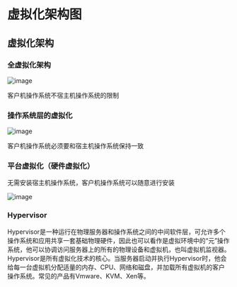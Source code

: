 # 虚拟化架构图

## 虚拟化架构
### 全虚拟化架构

![image](https://user-images.githubusercontent.com/87458342/134765255-5f9a2c30-d1a0-494a-b1c0-8bea17ed0eca.png)

客户机操作系统不宿主机操作系统的限制

### 操作系统层的虚拟化

![image](https://user-images.githubusercontent.com/87458342/134765287-ee5d3aed-d658-459e-a485-ea21b7595f07.png)

客户机操作系统必须要和宿主机操作系统保持一致

### 平台虚拟化（硬件虚拟化）

无需安装宿主机操作系统，客户机操作系统可以随意进行安装

![image](https://user-images.githubusercontent.com/87458342/134765323-7ea39d1f-4e93-4f27-8396-082e422edf10.png)

### Hypervisor
Hypervisor是一种运行在物理服务器和操作系统之间的中间软件层，可允许多个操作系统和应用共享一套基础物理硬件，因此也可以看作是虚拟环境中的“元”操作系统，他可以协调访问服务器上的所有的物理设备和虚拟机，也叫虚拟机监视器。Hypervisor是所有虚拟化技术的核心。当服务器启动并执行Hypervisor时，他会给每一台虚拟机分配适量的内存、CPU、网络和磁盘，并加载所有虚拟机的客户操作系统。常见的产品有Vmware、KVM、Xen等。
